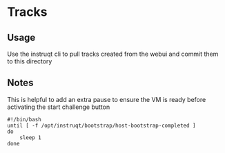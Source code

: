 # Tracks

## Usage
Use the instruqt cli to pull tracks created from the webui and commit them to this directory

## Notes
This is helpful to add an extra pause to ensure the VM is ready before activating the start challenge button
```
#!/bin/bash
until [ -f /opt/instruqt/bootstrap/host-bootstrap-completed ]
do
    sleep 1
done
```

